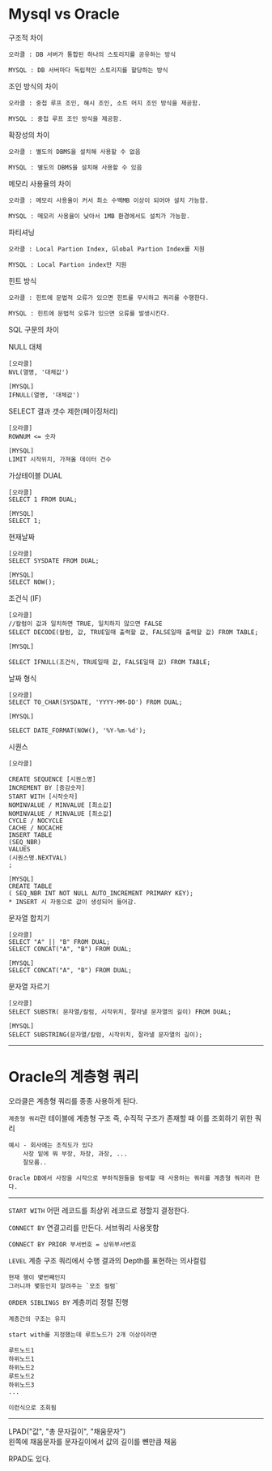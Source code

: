 # Mysql vs Oracle

구조적 차이

    오라클 : DB 서버가 통합된 하나의 스토리지를 공유하는 방식

    MYSQL : DB 서버마다 독립적인 스토리지를 할당하는 방식

 

조인 방식의 차이

    오라클 : 중첩 루프 조인, 해시 조인, 소트 머지 조인 방식을 제공함.

    MYSQL : 중첩 루프 조인 방식을 제공함.

 

확장성의 차이
    
    오라클 : 별도의 DBMS을 설치해 사용할 수 없음

    MYSQL : 별도의 DBMS을 설치해 사용할 수 있음

 

메모리 사용율의 차이
    
    오라클 : 메모리 사용율이 커서 최소 수백MB 이상이 되어야 설치 가능함.

    MYSQL : 메모리 사용율이 낮아서 1MB 환경에서도 설치가 가능함.

 
파티셔닝

    오라클 : Local Partion Index, Global Partion Index를 지원

    MYSQL : Local Partion index만 지원

 

힌트 방식

    오라클 : 힌트에 문법적 오류가 있으면 힌트를 무시하고 쿼리를 수행한다.

    MYSQL : 힌트에 문법적 오류가 있으면 오류를 발생시킨다.

 

SQL 구문의 차이

NULL 대체

    [오라클]
    NVL(열명, '대체값')

    [MYSQL]
    IFNULL(열명, '대체값')

SELECT 결과 갯수 제한(페이징처리)

    [오라클]
    ROWNUM <= 숫자

    [MYSQL]
    LIMIT 시작위치, 가져올 데이터 건수

가상테이블 DUAL

    [오라클]
    SELECT 1 FROM DUAL;

    [MYSQL]
    SELECT 1;
 

현재날짜

    [오라클]
    SELECT SYSDATE FROM DUAL;

    [MYSQL]
    SELECT NOW();


조건식 (IF)

    [오라클]
    //칼럼이 값과 일치하면 TRUE, 일치하지 않으면 FALSE
    SELECT DECODE(칼럼, 값, TRUE일때 출력할 값, FALSE일때 출력할 값) FROM TABLE;

    [MYSQL]

    SELECT IFNULL(조건식, TRUE일때 값, FALSE일때 값) FROM TABLE;

날짜 형식

    [오라클]
    SELECT TO_CHAR(SYSDATE, 'YYYY-MM-DD') FROM DUAL;
    
    [MYSQL]

    SELECT DATE_FORMAT(NOW(), '%Y-%m-%d');
 
시퀀스

    [오라클]

    CREATE SEQUENCE [시퀀스명]
    INCREMENT BY [증감숫자]
    START WITH [시작숫자]
    NOMINVALUE / MINVALUE [최소값]
    NOMINVALUE / MINVALUE [최소값]
    CYCLE / NOCYCLE
    CACHE / NOCACHE
    INSERT TABLE
    (SEQ_NBR)
    VALUES
    (시퀀스명.NEXTVAL)
    ;

    [MYSQL]
    CREATE TABLE
    ( SEQ_NBR INT NOT NULL AUTO_INCREMENT PRIMARY KEY);
    * INSERT 시 자동으로 값이 생성되어 들어감.

 

문자열 합치기

    [오라클]
    SELECT "A" || "B" FROM DUAL;
    SELECT CONCAT("A", "B") FROM DUAL;

    [MYSQL]
    SELECT CONCAT("A", "B") FROM DUAL;

문자열 자르기

    [오라클]
    SELECT SUBSTR( 문자열/칼럼, 시작위치, 잘라낼 문자열의 길이) FROM DUAL;

    [MYSQL]
    SELECT SUBSTRING(문자열/칼럼, 시작위치, 잘라낼 문자열의 길이);

---

# Oracle의 계층형 쿼리

오라클은 계층형 쿼리를 종종 사용하게 된다.

`계층형 쿼리`란 테이블에 계층형 구조 즉, 수직적 구조가 존재할 때 이를 조회하기 위한 쿼리

    예시 - 회사에는 조직도가 있다
        사장 밑에 뭐 부장, 차장, 과장, ...
        잘모름..

    Oracle DB에서 사장을 시작으로 부하직원들을 탐색할 때 사용하는 쿼리를 계층형 쿼리라 한다.

---

`START WITH` 어떤 레코드를 최상위 레코드로 정할지 결정한다.

`CONNECT BY` 연결고리를 만든다. 서브쿼리 사용못함

    CONNECT BY PRIOR 부서번호 = 상위부서번호

`LEVEL` 계층 구조 쿼리에서 수행 결과의 Depth를 표현하는 의사컬럼
    
    현재 행이 몇번째인지
    그러니까 몇등인지 알려주는 `모조 컬럼`

`ORDER SIBLINGS BY` 계층끼리 정렬 진행

    계층간의 구조는 유지
>
    start with를 지정했는데 루트노드가 2개 이상이라면

    루트노드1
    하위노드1
    하위노드2
    루트노드2
    하위노드3
    ...

    이런식으로 조회됨

---

LPAD("값", "총 문자길이", "채움문자")<br>
왼쪽에 채움문자를 문자길이에서 값의 길이를 뺸만큼 채움

RPAD도 있다.
